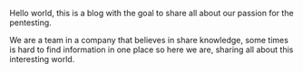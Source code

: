 Hello world, this is a blog with the goal to share all about our passion for the pentesting.

We are a team in a company that believes in share knowledge, some times is hard to find information in one place so here we are, sharing all about this interesting world.
